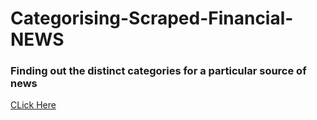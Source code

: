 # Categorising-Scraped-Financial-NEWS

### Finding out the distinct categories for a particular source of news
[CLick Here]()

